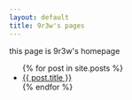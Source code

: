 ```yaml
---
layout: default
title: 9r3w's pages
---
```


this page is 9r3w's homepage

<ul>
  {% for post in site.posts %}
    <li>
      <a href="{{ post.url }}">{{ post.title }}</a>
    </li>
  {% endfor %}
</ul>
